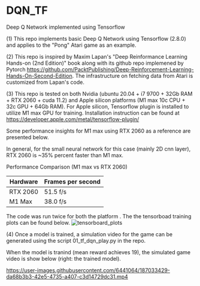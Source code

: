 # DQN_TF
Deep Q Network implemented using Tensorflow

(1) This repo implements basic Deep Q Network using Tensorflow (2.8.0) and applies to the "Pong" Atari game as an example.

(2) This repo is inspired by Maxim Lapan's "Deep Reinformance Learning Hands-on (2nd Edition)" book along with its github repo implemened by Pytorch https://github.com/PacktPublishing/Deep-Reinforcement-Learning-Hands-On-Second-Edition. The infrastructure on fetching data from Atari is customized from Lapan's code.

(3) This repo is tested on both Nvidia (ubuntu 20.04 + i7 9700 + 32Gb RAM + RTX 2060 + cuda 11.2) and Apple silicon platforms (M1 max 10c CPU + 32c GPU + 64Gb RAM). For Apple silicon, Tensorflow plugin is installed to utilize M1 max GPU for training. Installation instruction can be found at https://developer.apple.com/metal/tensorflow-plugin/ 


Some performance insights for M1 max using RTX 2060 as a reference are presented below. 

In general, for the small neural network for this case (mainly 2D cnn layer), RTX 2060 is ~35% percent faster than M1 max. 

Performance Comparison (M1 max vs RTX 2060) 

| Hardware | Frames per second |
| ------------- | ------------- |
| RTX 2060  |   51.5 f/s |
| M1 Max |  38.0 f/s|

The code was run twice for both the platform . The the tensorboad training plots can be found below. 
![tensorboard_plots](https://user-images.githubusercontent.com/6441064/187032536-7b22d528-5c3c-4428-8c7e-8b2693877af8.png)


(4) Once a model is trained, a simulation video for the game can be generated using the script 01_tf_dqn_play.py in the repo.
 
When the model is tranind (mean reward achieves 19), the simulated game video is show below (right: the trained model).

https://user-images.githubusercontent.com/6441064/187033429-da68b3b3-42e5-4735-a407-c3d14729dc31.mp4









